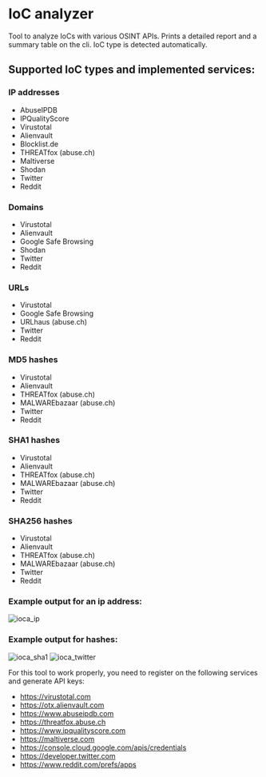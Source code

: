 # IoC analyzer

Tool to analyze IoCs with various OSINT APIs. Prints a detailed report and a summary table on the cli.
IoC type is detected automatically.
## Supported IoC types and implemented services:
### IP addresses
 - AbuseIPDB
 - IPQualityScore
 - Virustotal
 - Alienvault
 - Blocklist.de
 - THREATfox (abuse.ch)
 - Maltiverse
 - Shodan
 - Twitter
 - Reddit
### Domains
 - Virustotal
 - Alienvault
 - Google Safe Browsing
 - Shodan
 - Twitter
 - Reddit
### URLs
 - Virustotal
 - Google Safe Browsing
 - URLhaus (abuse.ch)
 - Twitter
 - Reddit
### MD5 hashes
 - Virustotal
 - Alienvault
 - THREATfox (abuse.ch)
 - MALWAREbazaar (abuse.ch)
 - Twitter
 - Reddit
### SHA1 hashes
 - Virustotal
 - Alienvault
 - THREATfox (abuse.ch)
 - MALWAREbazaar (abuse.ch)
 - Twitter
 - Reddit
### SHA256 hashes
 - Virustotal
 - Alienvault
 - THREATfox (abuse.ch)
 - MALWAREbazaar (abuse.ch)
 - Twitter
 - Reddit

### Example output for an ip address:
![ioca_ip](https://user-images.githubusercontent.com/44299200/168872804-4e485af3-171f-4e58-8c3c-fecbec3208d8.png)



### Example output for hashes:
![ioca_sha1](https://user-images.githubusercontent.com/44299200/172066106-01a0a97d-f411-46e4-bdf1-f94a2b61e82a.png)
![ioca_twitter](https://user-images.githubusercontent.com/44299200/168872786-ef3c2a87-282b-4145-8350-b1831673b21b.png)



For this tool to work properly, you need to register on the following services and generate API keys:
- https://virustotal.com
- https://otx.alienvault.com
- https://www.abuseipdb.com
- https://threatfox.abuse.ch
- https://www.ipqualityscore.com
- https://maltiverse.com
- https://console.cloud.google.com/apis/credentials
- https://developer.twitter.com
- https://www.reddit.com/prefs/apps
